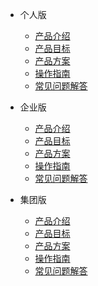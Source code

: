 <!-- docs/_sidebar.md -->
- 个人版

    - [产品介绍](personal/README.md)
    - [产品目标](personal/target.md)
    - [产品方案](personal/schema.md)
    - [操作指南](personal/guide.md)
    - [常见问题解答](personal/faq.md)
      
- 企业版

    - [产品介绍](enterprise/README.md)
    - [产品目标](enterprise/target.md)
    - [产品方案](enterprise/schema.md)
    - [操作指南](enterprise/guide.md)
    - [常见问题解答](enterprise/faq.md)
    
- 集团版

    - [产品介绍](group/README.md)
    - [产品目标](group/target.md)
    - [产品方案](group/schema.md)
    - [操作指南](group/guide.md)
    - [常见问题解答](group/faq.md)